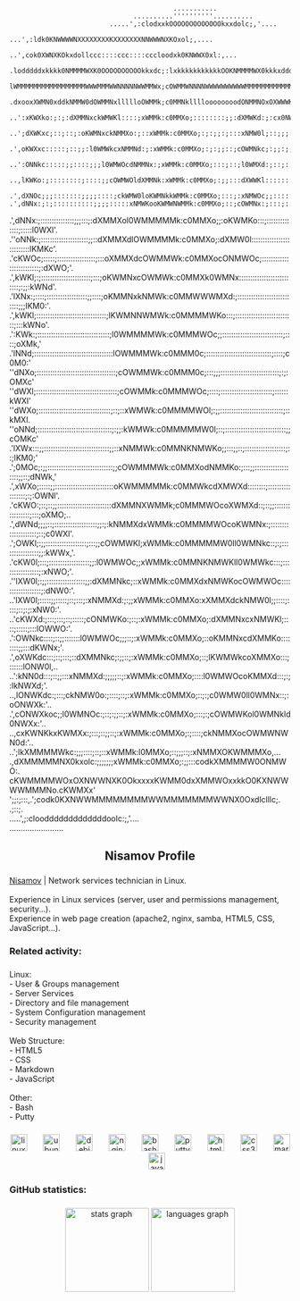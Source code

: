                                              ...........                                        
                                   ..........''''''''''..........                                   
                             .....',:clodxxkOOOOOOOOOOOOOkxxdolc;,'....                             
                         ...',:ldk0KNWWWWNXXXXXXXXKXXXXXXXNNWWWNXKOxol;,....                        
                      ..',cok0XWNXKOkxdollccc::::ccc::::cccloodxk0KNWWX0xl:,...                     
            .lodddddxkkkk0NMMMMWXK0OOOOOOOOOOkkxdc;:lxkkkkkkkkkkkOOKNMMMMWX0kkkxdddddddoc.          
            lWMMMMMMMMMMMMMMMMMWWWMMMWWNNNNNWWMMWx;cOWMMWNNNNWWWWWWWWWWMMMMMMMMMMMMMMMMMX;          
            .dxooxXWMN0xddkNMMW0dOWMMNxllllloOWMMk;c0MMNklllloooooooodONMMNOxOXWWWKdooloc.          
            ..':xKWXko:;:;:dXMMNxckWMWKl::::;xWMMk:c0MMXo;::::::::;;:dXMWKd:;:cx0NW0o;..            
          ..';dXWKxc;::;::;:oKWMNxckNMMXo:;::xWMMk:c0MMXo;:;:;;:;:::xNMW0l;::;;;:oONW0o,'.          
         .',oKWXxc:::::;::;;:l0WMWkcxNMMNd:;:xWMMk:c0MMXo;:;:;;::;cOWMNkc;:;;:;;:;:oONNOc'..        
       ..':ONNkc:::::;;::::;;;l0WMWOcdNMMNx:;xWMMk:c0MMXo;:::;::;l0WMXd:;::;::;;:::;:oKWNd;'.       
      ..,lKWKo:;::::::::;::::;;cOWMWOldXMMNk:xWMMk:c0MMXo;:;;:::dXWWKl::::::::::;::;::ckNWOc'.      
     .',dXNOc;;;:::::::;;;;::::;ckWMW0loKWMNkkWMMk:c0MMXo;:::;:xNMWOc;;::::::::::::;::;:dXWKl'.     
    .',dNNx:;:;::::::::::;;;;:::::xNMWKooKWMWNWMMk:c0MMXo;::;cOWMNx:;:::;::::::::;;::;;:;lKWXl'.    
   .',dNNx:;:::::::::::::::;;;:::;:dXMMXol0WMMMMMk:c0MMXo;;:oKWMKo:::;::::::::::::::;:::::l0WXl'.   
  .''oNNk:;:::::::::::::::::::::;;::dXMMXdlOWMMMMk:c0MMXo;:dXMW0l::::::::::::::::::::::::::lKMKc'.  
  .'cKWOc;:::::;:::::::::::::::::;:::oXMMXdcOWMMWk:c0MMXocONMWOc;:::::::::::::::::::::::::;:dXWO;'. 
 .',kWKl;:;::::::::::::::::::::::;:::;oKWMNxcOWMWk:c0MMXk0WMNx::::::::::::::::::::::::::;:;;:kWNd'. 
 .'lXNx:;::::;::::::::::::::::::;;::::;oKMMNxkNMWk:c0MMWWWMXd:;:::::::::::::::::::::::::::;;;lKM0:'.
.',kWKl;:::::::::::::::::::::::::::::::;lKWMNNWMWk:c0MMMMWKo:::;::::::::::::::::::::::::::;:::kWNo'.
.':KWk:;::::::::::::::::::::::::::::::::;l0WMMMMWk:c0MMMWOc;;:::::::::::::::::::::::::::;::::;oXMk,'
.'lNNd;:::::::::::::::::::::::::::::::::::lOWMMMWk:c0MMM0c;:::::::::::::::::::::::::::::;::::;c0M0:'
''dNXo;:::::::::::::::::::::::::::::::::::;cOWMMWk:c0MMM0c;:::;;;::::::::::::::::::::::::::;:;:OMXc'
''dWXl;::::::::::::::::::::::::::::::::::::;cOWMMk:c0MMMWOc;::::;:::::::::::::::::::::::;::::::kWXl'
''dWXo;::::::::::::::::::::::::::::::::;::;::xWMWk:c0MMMMWOl;:;;::::::::::::::::::::::::::::;::kMXl.
''oNNd;:::::::::::::::::::::::::::::::::;:;;:kWMWk:c0MMMMMW0l;::;:::::::::::::::::::::::::::;;cOMKc'
.'lXWx:::;;:::::::::::::::::::::::::::::;;::xNMMWk:c0MMNKNMWKo;;:::;;::;::::::::::::::::::;::;lKM0;'
.';0MOc;:;;:::::::::::::::::::::::::::::;;cOWMMMWk:c0MMXodNMMKo:;:::;;:::::::::::::::::::;;::;dNWk,'
.',xWXo;:::::;;::::::::::::::::::::::::::oKWMMMMMk:c0MMWkcdXMWXd::::::::;:::::::::::::::::;:;:OWNl'.
 .'cKWO:;::;::;;::::::::::::::::::::::::dXMMNXWMMk;c0MMMWOcoXWMXd::;::;;::::::::::::::::;:::;oXMO;..
 .',dWNd;;;;::;:::::::::::::::::::;;:;:kNMMXdxWMMk:c0MMMMWOcoKWMNx:;::::::::::::::::::::;::;c0WXl'. 
  .';OWKl;:;;::::::::::::::::::;:::;;cOWMWKl;xWMMk:c0MMMMMW0ll0WMNkc::;:;::::::::::::::::;;:kWWx,'. 
   .'cKW0l;:::;::::::::::::::::::;;:l0WMWOc;;xWMMk:c0MMNKNMWKll0WMWkc:::;::::::::::::::::;:xNWO;'.  
   .''lXW0l;:;;:::::::::::::::::;;:dXMMNkc;::xWMMk:c0MMXdxNMWKocOWMWOc::::::::::::::::::;:dNW0:'.   
    ..'lXW0l;:::::;;:::::;::;:::;:xNMMXd:;:;;xWMMk:c0MMXo:xXMMXdckNMW0l;;::::;::::;::;:;:xNW0:'.    
     ..'cKWXd:;:::;:::;::;:::::;cONMWKo:;::;:xWMMk:c0MMXo;:dXMMNxcxNMWKl;::::;:::::;:::lOWWO:'.     
       .':OWNkc::::;::;;:::::::l0WMWOc;;;::;:xWMMk:c0MMXo;::oKMMNxcdXMMKo::::::::;;:::dKWNx;'.      
        .',oXWKdc:::;::;:::;::dXMMNkc;:;;::;:xWMMk:c0MMXo;::;lKWMWkcoXMMXo:::;::::::lONW0l,..       
         ..':kNN0d:::;::;;:::xNMMXd:;;;;;::;:xWMMk:c0MMXo;::::l0WMWOcoKMMXd:::;:;:lkNWXd;'.         
           ..,lONWKdc:;:::;ckNMW0o:;::::;::;:xWMMk:c0MMXo;::;:;c0WMW0ll0WMNx::;:oONWXk:'..          
             .',cONWXkoc;;l0WMNOc:;::;:;;::;:xWMMk:c0MMXo;:::;:;cOWMWKol0WMNkld0NWXx:'..            
               ..,cxKWNKkxKWMXx:;:::;::;;::;:xWMMk:c0MMXo;:;::::;ckNMMXocOWMWNWN0d:'..              
                 ..';lkXMMMMWkc:;;;::::;::;::xWMMk:l0MMXo;::;;;::;:xNMMXOKWMMMXo,...                
                    .,dXMMMMMNX0kxolc:;;;;;;;xWMMk:c0MMXo;:;;:::codkXMMMMW0ONMWO:.                  
                    cKWMMMMWOxOXNWWNXK0OkxxxxKWMM0dxXMMWOxxkkO0KXNWWWWMMMNo.cKWMXx'                 
                    ';;:;:::,.';codk0KXNWWMMMMMMMMWWMMMMMMMWWNX0Oxdlclllc;.  .;::;.                 
                               .....',;:cloodddddddddddddoolc:;,'....                               
                                      ........................                                     


<p align="left"></p>

###

<h2 align="center">Nisamov Profile</h2>

###

<p align="left"><zw><a href="">Nisamov</a></zw> | Network services technician in Linux.<br><br>Experience in Linux services (server, user and permissions management, security...).<br>Experience in web page creation (apache2, nginx, samba, HTML5, CSS, JavaScript...).</p>

###

<h3 align="left">Related activity:</h3>

###

<p align="left">Linux:<br>- User & Groups  management<br>- Server Services<br>- Directory and file management<br>- System Configuration  management<br>- Security  management<br><br>Web Structure:<br>- HTML5<br>- CSS<br>- Markdown<br>- JavaScript<br><br>Other:<br>- Bash<br>- Putty</p>

###

<div align="center">
  <img src="https://cdn.simpleicons.org/linux/FCC624" height="30" alt="linux logo"  />
  <img width="21" />
  <img src="https://cdn.simpleicons.org/ubuntu/E95420" height="30" alt="ubuntu logo"  />
  <img width="21" />
  <img src="https://cdn.simpleicons.org/debian/A81D33" height="30" alt="debian logo"  />
  <img width="21" />
  <img src="https://cdn.simpleicons.org/nginx/009639" height="30" alt="nginx logo"  />
  <img width="21" />
  <img src="https://cdn.simpleicons.org/gnubash/4EAA25" height="30" alt="bash logo"  />
  <img width="21" />
  <img src="https://cdn.jsdelivr.net/gh/devicons/devicon/icons/putty/putty-original.svg" height="30" alt="putty logo"  />
  <img width="21" />
  <img src="https://cdn.simpleicons.org/html5/E34F26" height="30" alt="html5 logo"  />
  <img width="21" />
  <img src="https://cdn.simpleicons.org/css3/1572B6" height="30" alt="css3 logo"  />
  <img width="21" />
  <img src="https://cdn.simpleicons.org/markdown/000000" height="30" alt="markdown logo"  />
  <img width="21" />
  <img src="https://cdn.simpleicons.org/javascript/F7DF1E" height="30" alt="javascript logo"  />
</div>

###

<h3 align="left">GitHub statistics:</h3>

###

<div align="center">
  <img src="https://github-readme-stats.vercel.app/api?username=Nisamov&hide_title=false&hide_rank=false&show_icons=true&include_all_commits=true&count_private=true&disable_animations=false&theme=dark&locale=en&hide_border=false" height="150" alt="stats graph"  />
  <img src="https://github-readme-stats.vercel.app/api/top-langs?username=Nisamov&locale=en&hide_title=false&layout=compact&card_width=320&langs_count=5&theme=dark&hide_border=false&custom_title=Estad%C3%ADsticas%20de%20uso" height="150" alt="languages graph"  />
</div>

###

